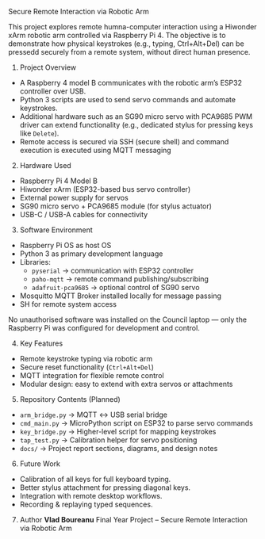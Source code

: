 Secure Remote Interaction via Robotic Arm

This project explores remote humna-computer interaction using a Hiwonder xArm robotic arm controlled via Raspberry Pi 4.
The objective is to demonstrate how physical keystrokes (e.g., typing, Ctrl+Alt+Del) can be pressedd securely from a remote system, without direct human presence.


1. Project Overview
- A Raspberry 4 model B communicates with the robotic arm’s ESP32 controller over USB.
- Python 3 scripts are used to send servo commands and automate keystrokes.
- Additional hardware such as an SG90 micro servo with PCA9685 PWM driver can extend functionality (e.g., dedicated stylus for pressing keys like `Delete`).
- Remote access is secured via SSH (secure shell) and command execution is executed using MQTT messaging


2. Hardware Used
- Raspberry Pi 4 Model B
- Hiwonder xArm (ESP32-based bus servo controller)
- External power supply for servos
- SG90 micro servo + PCA9685 module (for stylus actuator)
- USB-C / USB-A cables for connectivity


3. Software Environment
- Raspberry Pi OS as host OS
- Python 3 as primary development language
- Libraries:
  - `pyserial` → communication with ESP32 controller
  - `paho-mqtt` → remote command publishing/subscribing
  - `adafruit-pca9685` → optional control of SG90 servo
- Mosquitto MQTT Broker installed locally for message passing
- SH for remote system access

No unauthorised software was installed on the Council laptop — only the Raspberry Pi was configured for development and control.


4. Key Features
- Remote keystroke typing via robotic arm
- Secure reset functionality (`Ctrl+Alt+Del`)
- MQTT integration for flexible remote control
- Modular design: easy to extend with extra servos or attachments


5. Repository Contents (Planned)
- `arm_bridge.py` → MQTT ↔ USB serial bridge
- `cmd_main.py` → MicroPython script on ESP32 to parse servo commands
- `key_bridge.py` → Higher-level script for mapping keystrokes
- `tap_test.py` → Calibration helper for servo positioning
- `docs/` → Project report sections, diagrams, and design notes


6. Future Work
- Calibration of all keys for full keyboard typing.
- Better stylus attachment for pressing diagonal keys.
- Integration with remote desktop workflows.
- Recording & replaying typed sequences.


7. Author
**Vlad Boureanu**
Final Year Project – Secure Remote Interaction via Robotic Arm

